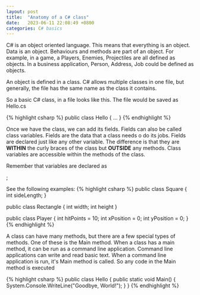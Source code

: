 ```yaml
---
layout: post
title:  "Anatomy of a C# class"
date:   2023-06-11 22:08:49 +0800
categories: C# basics
---
```

C# is an object oriented language. This means that everything is an object.
Data is an object. Behaviours and methods are part of an object. For example, in a game,
a Players, Enemies, Projectiles are all defined as objects. In a business application, 
Person, Address, Job could be defined as objects.

An object is defined in a class. C# allows multiple classes in one file, but
generally, the file has the same name as the class it contains.

So a basic C# class, in a file looks like this. The file would be saved as Hello.cs

{% highlight csharp %}
public class Hello
{
  ...
}
{% endhighlight %}


Once we have the class, we can add its fields. Fields can also be called class variables.
Fields are the data that a class needs o do its jobs. Fields are declared just like any other variable.
The difference is that they are **WITHIN** the curly braces of the class but **OUTSIDE** any methods.
Class variables are accessible within the methods of the class.

Remember that variables are declared as

  <type> <name> <optional assignment>;

See the following examples:
{% highlight csharp %}
public class Square
{
  int sideLength;
}

public class Rectangle
{
  int width;
  int height
}

public class Player
{
  int hitPoints = 10;
  int xPosition = 0;
  int yPosition = 0;
}
{% endhighlight %}


A class can have many methods, but there are a few special types of methods.
One of these is the Main method. When a class has a main method, it can be run
as a command line application. Command line applications can write and read
basic text. When a command line application is run, it's Main method is called.
So any code in the Main method is executed

{% highlight csharp %}
public class Hello
{
    public static void Main()
    {
        System.Console.WriteLine("Goodbye, World!");
    }
}
{% endhighlight %}

